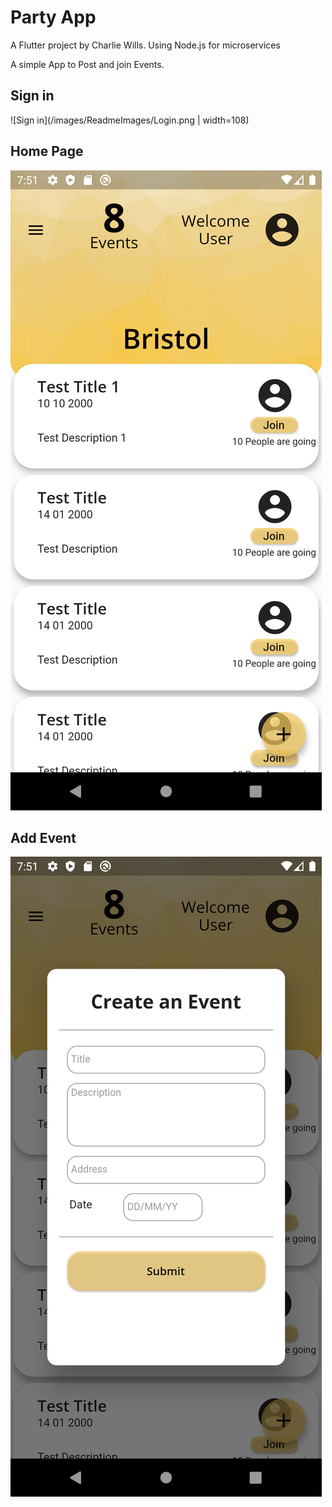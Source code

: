 # Party App

A Flutter project by Charlie Wills.
Using Node.js for microservices 

A simple App to Post and join Events.

## Sign in
![Sign in](/images/ReadmeImages/Login.png | width=108)

## Home Page
![Home Page](/images/ReadmeImages/HomePage.png)

## Add Event
![Add Event](/images/ReadmeImages/addEvent.png)



